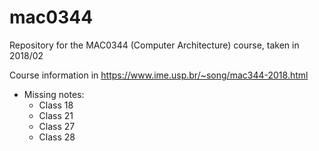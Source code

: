 # mac0344
Repository for the MAC0344 (Computer Architecture) course, taken in 2018/02

Course information in https://www.ime.usp.br/~song/mac344-2018.html

* Missing notes:
    * Class 18
    * Class 21
    * Class 27
    * Class 28